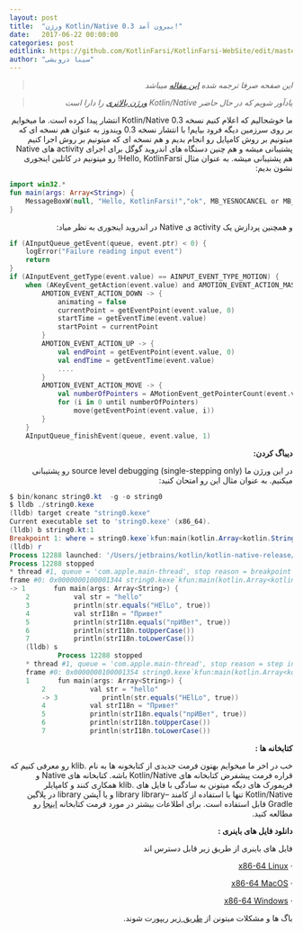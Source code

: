 ```yaml
---
layout: post
title:  "ورژن Kotlin/Native 0.3 بیرون آمد!"
date:   2017-06-22 00:00:00
categories: post
editlink: https://github.com/KotlinFarsi/KotlinFarsi-WebSite/edit/master/_post/2017-6-22-kotlin-native-v0-3/2017-6-22-kotlin-native-v0-3.md
author: "سینا درویشی"
---
```


<div dir="rtl" markdown="1">

> *این صفحه صرفا ترجمه شده [این مقاله](https://blog.jetbrains.com/kotlin/2017/06/kotlinnative-v0-3-is-out/) میباشد* 

>  *یادآور شویم که در حال حاضر Kotlin/Native [ورژن بالاتری](https://github.com/JetBrains/kotlin-native/releases) را دارا است* 


ما خوشحالیم که اعلام کنیم نسخه 0.3 Kotlin/Native انتشار پیدا کرده است. ما میخوایم بر روی سرزمین دیگه فرود بیایم! با انتشار نسخه 0.3 ویندوز به عنوان هم نسخه ای که میتونیم بر روش کامپایل رو انجام بدیم و هم نسخه ای که میتونیم بر روش اجرا کنیم پشتیبانی میشه و هم چنین دستگاه های اندروید گوگل برای اجرای activity های Native هم پشتیبانی میشه. به عنوان مثال Hello, KotlinFarsi! رو میتونیم در کاتلین اینجوری نشون بدیم:

</div>

```kotlin
import win32.*
fun main(args: Array<String>) {
    MessageBoxW(null, "Hello, KotlinFarsi!","ok", MB_YESNOCANCEL or MB_ICONQUESTION)
}
```

<div dir="rtl" markdown="1">

و همچنین پردازش یک activity ی Native در اندروید اینجوری به نظر میاد:

</div>

```kotlin
if (AInputQueue_getEvent(queue, event.ptr) < 0) {
    logError("Failure reading input event")
    return
}
if (AInputEvent_getType(event.value) == AINPUT_EVENT_TYPE_MOTION) {
    when (AKeyEvent_getAction(event.value) and AMOTION_EVENT_ACTION_MASK) {
        AMOTION_EVENT_ACTION_DOWN -> {
            animating = false
            currentPoint = getEventPoint(event.value, 0)
            startTime = getEventTime(event.value)
            startPoint = currentPoint
        }
        AMOTION_EVENT_ACTION_UP -> {
            val endPoint = getEventPoint(event.value, 0)
            val endTime = getEventTime(event.value)
            ....
        }
        AMOTION_EVENT_ACTION_MOVE -> {
            val numberOfPointers = AMotionEvent_getPointerCount(event.value).toInt()
            for (i in 0 until numberOfPointers)
                move(getEventPoint(event.value, i))
        }
    }
    AInputQueue_finishEvent(queue, event.value, 1)
```

<div dir="rtl" markdown="1">

**دیباگ کردن:**

در این ورژن ما source level debugging (single-stepping only) رو پشتیبانی میکنیم. به عنوان مثال این رو امتحان کنید:

</div>

```powershell
$ bin/konanc string0.kt  -g -o string0
$ lldb ./string0.kexe
(lldb) target create "string0.kexe"
Current executable set to 'string0.kexe' (x86_64).
(lldb) b string0.kt:1
Breakpoint 1: where = string0.kexe`kfun:main(kotlin.Array<kotlin.String>) + 4 at string0.kt:1, address = 0x0000000100001344
(lldb) r
Process 12288 launched: '/Users/jetbrains/kotlin/kotlin-native-release/kotlin-native/string0.kexe' (x86_64)
Process 12288 stopped
* thread #1, queue = 'com.apple.main-thread', stop reason = breakpoint 1.1
frame #0: 0x0000000100001344 string0.kexe`kfun:main(kotlin.Array<kotlin.String>) at string0.kt:1
-> 1       fun main(args: Array<String>) {
    2           val str = "hello"
    3           println(str.equals("HElLo", true))
    4           val strI18n = "Привет"
    5           println(strI18n.equals("прИВет", true))
    6           println(strI18n.toUpperCase())
    7           println(strI18n.toLowerCase())
    (lldb) s
            Process 12288 stopped
    * thread #1, queue = 'com.apple.main-thread', stop reason = step in
    frame #0: 0x0000000100001354 string0.kexe`kfun:main(kotlin.Array<kotlin.String>) at string0.kt:3
    1       fun main(args: Array<String>) {
        2           val str = "hello"
        -> 3           println(str.equals("HElLo", true))
        4           val strI18n = "Привет"
        5           println(strI18n.equals("прИВет", true))
        6           println(strI18n.toUpperCase())
        7           println(strI18n.toLowerCase())

```

<div dir="rtl" markdown="1">

**کتابخانه ها :**

خب در اخر ما میخوایم بهتون فرمت جدیدی از کتابخونه ها به نام .klib رو معرفی کنیم که قراره فرمت پیشفرض کتابخانه های Kotlin/Native باشه. کتابخانه های Native و فریمورک های دیگه میتونن به سادگی با فایل های .klib همکاری کنند و کامپایلر Kotlin/Native تنها با استفاده از کامند –library library و یا آپشن library در پلاگین Gradle قابل استفاده است. برای اطلاعات بیشتر در مورد فرمت کتابخانه [اینجا](https://github.com/JetBrains/kotlin-native/blob/master/LIBRARIES.md) رو مطالعه کنید.

**دانلود فایل های باینری :**

فایل های باینری از طریق زیر قابل دسترس اند

·         [x86-64 Linux](http://download.jetbrains.com/kotlin/native/kotlin-native-linux-0.3.tar.gz)

·         [x86-64 MacOS](http://download.jetbrains.com/kotlin/native/kotlin-native-macos-0.3.tar.gz)

·         [x86-64 Windows](http://download.jetbrains.com/kotlin/native/kotlin-native-windows-0.3.zip)

باگ ها و مشکلات میتونن از [طریق زیر](http://kotl.in/issue) ریپورت شوند.

</div>
